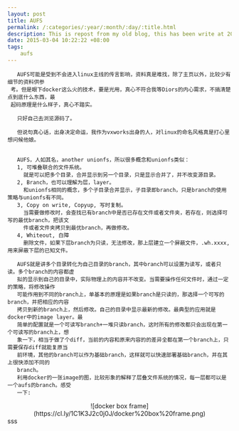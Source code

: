 ```yaml
---
layout: post
title: AUFS
permalink: /:categories/:year/:month/:day/:title.html
description: This is repost from my old blog, this has been write at 2015-03-04, i actually want to learn something about docker and it's essential, aufs. But i could not find any detail information about it. So i learn it and write some of my learned.
date: 2015-03-04 10:22:22 +08:00
tags: 
    aufs
---
```


       AUFS可能是受到不会进入linux主线的传言影响，资料真是难找，除了主页以外，比较少有细节的资料供参
     考。但是眼下docker这么火的技术，要是光用，真心不符合我等Diors的内心需求，不搞清楚点到底什么东西，最
     起码原理是什么样子，真心不踏实。
     
       只好自己去浏览源码了。
     
       但说句真心话，出身决定命运，我作为vxworks出身的人，对linux的命名风格真是打心里想问候他娘。


       AUFS，人如其名，another unionfs，所以很多概念和unionfs类似：     
       1, 可堆叠联合的文件系统。
         就是可以把多个目录，合并显示到另一个目录，只是显示合并了，并不改变源目录。
       2, Branch，也可以理解为层，layer。
         和unionfs相同的概念，多个子目录合并显示，子目录即branch，只是branch的使用策略与unionfs有不同。
       3, Copy on write, Copyup, 写时复制。
         当需要做修改时，会查找已有branch中是否已存在文件或者文件夹，若存在，则选择可写的最优branch，把该文
         件或者文件夹拷贝到最优branch，再做修改。
       4, Whiteout, 白障
         删除文件，如果下层branch为只读，无法修改，那上层建立一个屏蔽文件，.wh.xxxx, 用来屏蔽下层的已知文件。
     
       AUFS就是讲多个目录转化为自己目录的branch，其中branch可以设置为读写，或者只读。多个branch的内容都虚
       拟的显示到自己的目录中，实际物理上的内容并不改变。当需要操作任何文件时，通过一定的策略，将修改操作
       可能作用到不同的branch上，单基本的原理是如果branch是只读的，那选择一个可写的branch，并把相应的内容
       拷贝到新的branch上，然后修改。自己的目录中显示最新的修改。最典型的应用就是docker中的image layer。最
       简单的配置就是一个可读写branch+一堆只读branch，这时所有的修改都只会出现在第一个可读写的branch上，想
       象一下，相当于做了个diff，当前的内容和原来内容的的差异全都在第一个branch上，只需要保存diff就能复原当
       前环境，其他的branch可以作为基础branch，这样就可以快速部署基础branch，并在其上很快添加不同的
       branch。
       利用docker的一张image的图，比较形象的解释了层叠文件系统的情况，每一层都可以是一个aufs的branch。感受
       一下:
 <center>![docker box frame](https://cl.ly/1C1K3J2c0j0J/docker%20box%20frame.png)</center>
sss  